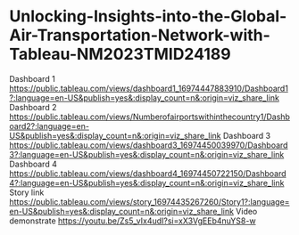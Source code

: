 # Unlocking-Insights-into-the-Global-Air-Transportation-Network-with-Tableau-NM2023TMID24189
Dashboard 1 https://public.tableau.com/views/dashboard1_16974447883910/Dashboard1?:language=en-US&publish=yes&:display_count=n&:origin=viz_share_link
Dashboard 2 https://public.tableau.com/views/Numberofairportswithinthecountry1/Dashboard2?:language=en-US&publish=yes&:display_count=n&:origin=viz_share_link
Dashboard 3 https://public.tableau.com/views/dashboard3_16974450039970/Dashboard3?:language=en-US&publish=yes&:display_count=n&:origin=viz_share_link
Dashboard 4 https://public.tableau.com/views/dashboard4_16974450722150/Dashboard4?:language=en-US&publish=yes&:display_count=n&:origin=viz_share_link
Story link https://public.tableau.com/views/story_16974435267260/Story1?:language=en-US&publish=yes&:display_count=n&:origin=viz_share_link
Video demonstrate https://youtu.be/Zs5_vIx4udI?si=xX3VgEEb4nuYS8-w
